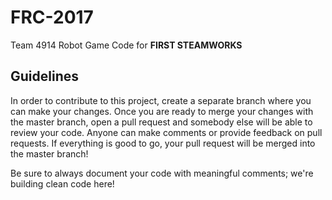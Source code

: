 # FRC-2017

Team 4914 Robot Game Code for **FIRST STEAMWORKS**

**Guidelines**
---------------
In order to contribute to this project, create a separate branch where you can make your changes.  Once you are ready to merge your changes with the master branch, open a pull request and somebody else will be able to review your code.  Anyone can make comments or provide feedback on pull requests. If everything is good to go, your pull request will be merged into the master branch!

Be sure to always document your code with meaningful comments; we're building clean code here!
